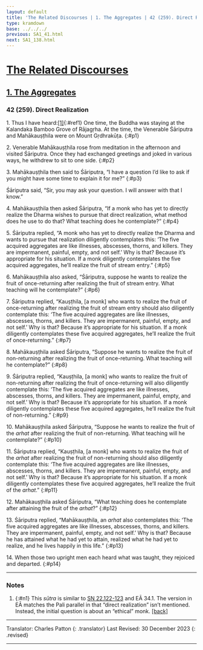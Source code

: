 ```yaml
---
layout: default
title: 'The Related Discourses | 1. The Aggregates | 42 (259). Direct Realization'
type: kramdown
base: ../../../
previous: SA1_41.html
next: SA1_138.html
---
```


# [The Related Discourses](../index.html)
## [1. The Aggregates](index.html)
### 42 (259). Direct Realization

1\. Thus I have heard:[\[1\]](#n1){:#ref1} One time, the Buddha was staying at the Kalandaka Bamboo Grove of Rājagṛha. At the time, the Venerable Śāriputra and Mahākauṣṭhila were on Mount Gṛdhrakūṭa.
{:#p1}

2\. Venerable Mahākauṣṭhila rose from meditation in the afternoon and visited Śāriputra. Once they had exchanged greetings and joked in various ways, he withdrew to sit to one side.
{:#p2}

3\. Mahākauṣṭhila then said to Śāriputra, “I have a question I’d like to ask if you might have some time to explain it for me?”
{:#p3}

Śāriputra said, “Sir, you may ask your question. I will answer with that I know.”


4\. Mahākauṣṭhila then asked Śāriputra, “If a monk who has yet to directly realize the Dharma wishes to pursue that direct realization, what method does he use to do that? What teaching does he contemplate?”
{:#p4}

5\. Śāriputra replied, “A monk who has yet to directly realize the Dharma and wants to pursue that realization diligently contemplates this: ‘The five acquired aggregates are like illnesses, abscesses, thorns, and killers. They are impermanent, painful, empty, and not self.’ Why is that? Because it’s appropriate for his situation. If a monk diligently contemplates the five acquired aggregates, he’ll realize the fruit of stream entry.”
{:#p5}

6\. Mahākauṣṭhila also asked, “Śāriputra, suppose he wants to realize the fruit of once-returning after realizing the fruit of stream entry. What teaching will he contemplate?”
{:#p6}

7\. Śāriputra replied, “Kauṣṭhila, [a monk] who wants to realize the fruit of once-returning after realizing the fruit of stream entry should also diligently contemplate this: ‘The five acquired aggregates are like illnesses, abscesses, thorns, and killers. They are impermanent, painful, empty, and not self.’ Why is that? Because it’s appropriate for his situation. If a monk diligently contemplates these five acquired aggregates, he’ll realize the fruit of once-returning.”
{:#p7}

8\. Mahākauṣṭhila asked Śāriputra, “Suppose he wants to realize the fruit of non-returning after realizing the fruit of once-returning. What teaching will he contemplate?”
{:#p8}

9\. Śāriputra replied, “Kauṣṭhila, [a monk] who wants to realize the fruit of non-returning after realizing the fruit of once-returning will also diligently contemplate this: ‘The five acquired aggregates are like illnesses, abscesses, thorns, and killers. They are impermanent, painful, empty, and not self.’ Why is that? Because it’s appropriate for his situation. If a monk diligently contemplates these five acquired aggregates, he’ll realize the fruit of non-returning.”
{:#p9}

10\. Mahākauṣṭhila asked Śāriputra, “Suppose he wants to realize the fruit of the <em>arhat</em> after realizing the fruit of non-returning. What teaching will he contemplate?”
{:#p10}

11\. Śāriputra replied, “Kauṣṭhila, [a monk] who wants to realize the fruit of the <em>arhat</em> after realizing the fruit of non-returning should also diligently contemplate this: ‘The five acquired aggregates are like illnesses, abscesses, thorns, and killers. They are impermanent, painful, empty, and not self.’ Why is that? Because it’s appropriate for his situation. If a monk diligently contemplates these five acquired aggregates, he’ll realize the fruit of the <em>arhat</em>.”
{:#p11}

12\. Mahākauṣṭhila asked Śāriputra, “What teaching does he contemplate after attaining the fruit of the <em>arhat</em>?”
{:#p12}

13\. Śāriputra replied, “Mahākauṣṭhila, an <em>arhat</em> also contemplates this: ‘The five acquired aggregates are like illnesses, abscesses, thorns, and killers. They are impermanent, painful, empty, and not self.’ Why is that? Because he has attained what he had yet to attain, realized what he had yet to realize, and he lives happily in this life.”
{:#p13}

14\. When those two upright men each heard what was taught, they rejoiced and departed.
{:#p14}

---

### Notes

1. {:#n1} This <em>sūtra</em> is similar to <a href="https://suttacentral.net/sn22.122/en/sujato" target="_blank">SN 22.122-123</a> and EĀ 34.1. The version in EĀ matches the Pali parallel in that “direct realization” isn’t mentioned. Instead, the initial question is about an “ethical” monk. [\[back\]](#ref1)

---

Translator: Charles Patton
{: .translator}
Last Revised: 30 December 2023
{: .revised}

---